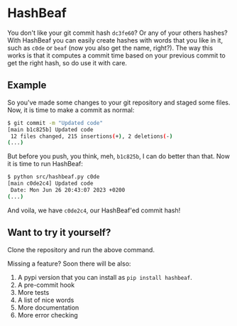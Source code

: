 # HashBeaf

You don't like your git commit hash `dc3fe60`? Or any of your others hashes? With HashBeaf you can easily create hashes with words that you like in it, such as `c0de` or `beaf` (now you also get the name, right?).
The way this works is that it computes a commit time based on your previous commit to get the right hash, so do use it with care.

## Example

So you've made some changes to your git repository and staged some files.
Now, it is time to make a commit as normal:

```bash
$ git commit -m "Updated code"
[main b1c825b] Updated code
 12 files changed, 215 insertions(+), 2 deletions(-)
(...)
```
But before you push, you think, meh, `b1c825b`, I can do better than that.
Now it is time to run HashBeaf:
```bash
$ python src/hashbeaf.py c0de
[main c0de2c4] Updated code
 Date: Mon Jun 26 20:43:07 2023 +0200
(...)
```
And voila, we have `c0de2c4`, our HashBeaf'ed commit hash!

## Want to try it yourself?

Clone the repository and run the above command.

Missing a feature?
Soon there will be also:

1. A pypi version that you can install as `pip install hashbeaf`.
2. A pre-commit hook
3. More tests
4. A list of nice words
5. More documentation
6. More error checking
